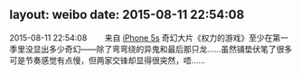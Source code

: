 layout: weibo
date: 2015-08-11 22:54:08
---
2015-08-11 22:54:08  &nbsp;&nbsp;&nbsp;&nbsp;&nbsp;&nbsp; 来自 <a href="sinaweibo://customweibosource" rel="nofollow">iPhone 5s</a>
奇幻大片《权力的游戏》至少在第一季里没显出多少奇幻——除了弯弯绕的异鬼和最后那只龙……虽然铺垫伏笔了很多可是节奏感觉有点慢，但两家交锋却显得很突然，唔…… ​​​

